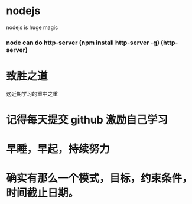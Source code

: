 # nodejs
nodejs is huge magic
### node can do http-server (npm install http-server -g) (http-server)
# 致胜之道
这近期学习的重中之重
# 记得每天提交 github 激励自己学习
# 早睡，早起，持续努力
# 确实有那么一个模式，目标，约束条件，时间截止日期。
